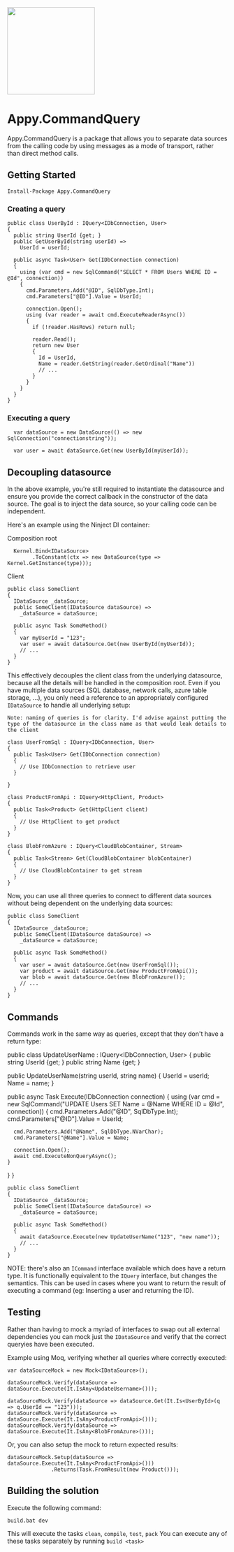 <a href="https://ci.appveyor.com/project/yellowlineparking/appy-commandquery">
  <img src="https://ci.appveyor.com/api/projects/status/github/YellowLineParking/Appy.CommandQuery?branch=master&svg=true" width="200" />
</a>

# Appy.CommandQuery

Appy.CommandQuery is a package that allows you to separate data sources from the calling code by using messages as a mode of transport, rather than direct method calls.

## Getting Started

`Install-Package Appy.CommandQuery`

### Creating a query

```
public class UserById : IQuery<IDbConnection, User>
{
  public string UserId {get; }
  public GetUserById(string userId) =>
    UserId = userId;

  public async Task<User> Get(IDbConnection connection)
  {
    using (var cmd = new SqlCommand("SELECT * FROM Users WHERE ID = @Id", connection))
    {
      cmd.Parameters.Add("@ID", SqlDbType.Int);
      cmd.Parameters["@ID"].Value = UserId;
    
      connection.Open();
      using (var reader = await cmd.ExecuteReaderAsync())
      {
        if (!reader.HasRows) return null;
        
        reader.Read();
        return new User
        {
          Id = UserId,
          Name = reader.GetString(reader.GetOrdinal("Name"))
          // ...
        }
      }
    }
  }
}
```

### Executing a query
```
  var dataSource = new DataSource(() => new SqlConnection("connectionstring"));

  var user = await dataSource.Get(new UserById(myUserId));
```

## Decoupling datasource

In the above example, you're still required to instantiate the datasource and ensure you provide the correct callback in the constructor of the data source.
The goal is to inject the data source, so your calling code can be independent.

Here's an example using the Ninject DI container:

Composition root
```
  Kernel.Bind<IDataSource>
        .ToConstant(ctx => new DataSource(type => Kernel.GetInstance(type)));
```

Client

```
public class SomeClient
{
  IDataSource _dataSource;
  public SomeClient(IDataSource dataSource) => 
    _dataSource = dataSource;

  public async Task SomeMethod()
  {
    var myUserId = "123";
    var user = await dataSource.Get(new UserById(myUserId));
    // ...
  }
}
```

This effectively decouples the client class from the underlying datasource, because all the details will be handled in the composition root.
Even if you have multiple data sources (SQL database, network calls, azure table storage, ...), you only need a reference to an appropriately configured `IDataSource` to handle all underlying setup:

`Note: naming of queries is for clarity. I'd advise against putting the type of the datasource in the class name as that would leak details to the client`
```
class UserFromSql : IQuery<IDbConnection, User>
{
  public Task<User> Get(IDbConnection connection)
  {
    // Use IDbConnection to retrieve user
  }

}
```
```
class ProductFromApi : IQuery<HttpClient, Product>
{
  public Task<Product> Get(HttpClient client)
  {
    // Use HttpClient to get product
  }
}
```
```
class BlobFromAzure : IQuery<CloudBlobContainer, Stream>
{
  public Task<Strean> Get(CloudBlobContainer blobContainer)
  {
    // Use CloudBlobContainer to get stream
  }
}
```

Now, you can use all three queries to connect to different data sources without being dependent on the underlying data sources:


```
public class SomeClient
{
  IDataSource _dataSource;
  public SomeClient(IDataSource dataSource) => 
    _dataSource = dataSource;

  public async Task SomeMethod()
  {
    var user = await dataSource.Get(new UserFromSql());
    var product = await dataSource.Get(new ProductFromApi());
    var blob = await dataSource.Get(new BlobFromAzure());
    // ...
  }
}
```

## Commands

Commands work in the same way as queries, except that they don't have a return type:

public class UpdateUserName : IQuery<IDbConnection, User>
{
  public string UserId {get; }
  public string Name {get; }
  
  public UpdateUserName(string userId, string name)
  {
    UserId = userId;
    Name = name;
  }
    

  public async Task Execute(IDbConnection connection)
  {
    using (var cmd = new SqlCommand("UPDATE Users SET Name = @Name WHERE ID = @Id", connection))
    {
      cmd.Parameters.Add("@ID", SqlDbType.Int);
      cmd.Parameters["@ID"].Value = UserId;

      cmd.Parameters.Add("@Name", SqlDbType.NVarChar);
      cmd.Parameters["@Name"].Value = Name;
    
      connection.Open();
      await cmd.ExecuteNonQueryAsync();
    }
  }
}

```
public class SomeClient
{
  IDataSource _dataSource;
  public SomeClient(IDataSource dataSource) => 
    _dataSource = dataSource;

  public async Task SomeMethod()
  {
    await dataSource.Execute(new UpdateUserName("123", "new name"));
    // ...
  }
}
```

NOTE: there's also an `ICommand` interface available which does have a return type. It is functionally equivalent to the `IQuery` interface, but changes the semantics. This can be used in cases where you want to return the result of executing a command (eg: Inserting a user and returning the ID).

## Testing

Rather than having to mock a myriad of interfaces to swap out all external dependencies you can mock just the `IDataSource` and verify that the correct queryies have been executed.

Example using Moq, verifying whether all queries where correctly executed:

``` 
var dataSourceMock = new Mock<IDataSource>();

dataSourceMock.Verify(dataSource => dataSource.Execute(It.IsAny<UpdateUsername>()));

dataSourceMock.Verify(dataSource => dataSource.Get(It.Is<UserById>(q => q.UserId == "123")));
dataSourceMock.Verify(dataSource => dataSource.Execute(It.IsAny<ProductFromApi>()));
dataSourceMock.Verify(dataSource => dataSource.Execute(It.IsAny<BlobFromAzure>()));
```

Or, you can also setup the mock to return expected results:

```
dataSourceMock.Setup(dataSource => dataSource.Execute(It.IsAny<ProductFromApi>()))
              .Returns(Task.FromResult(new Product()));
```



## Building the solution

Execute the following command:

```
build.bat dev
```

This will execute the tasks `clean`, `compile`, `test`, `pack`
You can execute any of these tasks separately by running `build <task>`


